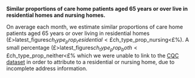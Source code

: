 __Similar proportions of care home patients aged 65 years or over live in residential homes and nursing homes.__

On average each month, we estimate similar proportions of care home patients aged 65 years or over living in residential homes (£>latest_figures$ch_type_prop_residential<£%) and nursing homes (£>latest_figures$ch_type_prop_nursing<£%). A small percentage (£>latest_figures$ch_type_prop_both<£%) appear in both settings each month. There were £>latest_figures$ch_type_prop_neither<£% which we were unable to link to the [CQC dataset](https://anypoint.mulesoft.com/exchange/portals/care-quality-commission-5/4d36bd23-127d-4acf-8903-ba292ea615d4/cqc-syndication-1/) in order to attribute to a residential or nursing home, due to incomplete address information.
